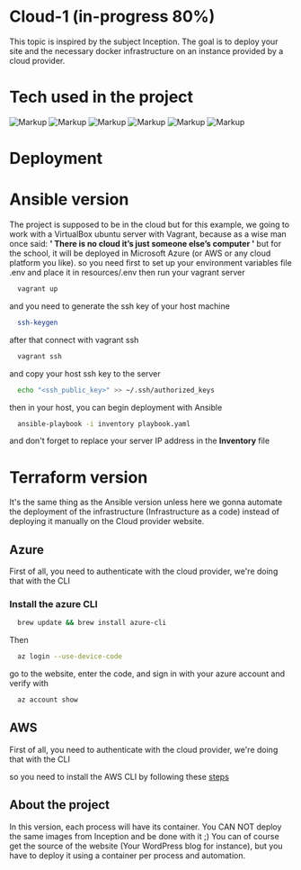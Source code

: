 
# Cloud-1 (in-progress 80%)

This topic is inspired by the subject Inception. The goal is to deploy your site and the
necessary docker infrastructure on an instance provided by a cloud provider.

# Tech used in the project

![Markup](https://img.shields.io/badge/Docker-2CA5E0?style=for-the-badge&logo=docker&logoColor=white)
![Markup](https://img.shields.io/badge/Amazon_AWS-FF9900?style=for-the-badge&logo=amazonaws&logoColor=white)
![Markup](https://img.shields.io/badge/Ansible-000000?style=for-the-badge&logo=ansible&logoColor=white)
![Markup](https://img.shields.io/badge/microsoft%20azure-0089D6?style=for-the-badge&logo=microsoft-azure&logoColor=white) 
![Markup](https://img.shields.io/badge/Terraform-7B42BC?style=for-the-badge&logo=terraform&logoColor=white) 
![Markup](https://img.shields.io/badge/Wordpress-21759B?style=for-the-badge&logo=wordpress&logoColor=white) 

# Deployment
# Ansible version
The project is supposed to be in the cloud but for this example, we going to work 
with a VirtualBox ubuntu server with Vagrant, because as a wise man once said: 
        **' There is no cloud it’s just someone else’s computer '**
but for the school, it will be deployed in Microsoft Azure (or AWS or any cloud platform you like).
so you need first to set up your environment variables file .env and place it in resources/.env
then run your vagrant server
```bash
  vagrant up
```
and you need to generate the ssh key of your host machine
```bash
  ssh-keygen
```
after that connect with vagrant ssh
```bash
  vagrant ssh
```
and copy your host ssh key to the server
```bash
  echo "<ssh_public_key>" >> ~/.ssh/authorized_keys
```
then in your host, you can begin deployment with Ansible
```bash
  ansible-playbook -i inventory playbook.yaml
```
and don't forget to replace your server IP address in the **Inventory** file
# Terraform version
It's the same thing as the Ansible version unless here we gonna automate the deployment of the infrastructure (Infrastructure as a code)
instead of deploying it manually on the Cloud provider website.
## Azure
First of all, you need to authenticate with the cloud provider, we're doing that with the CLI
### Install the azure CLI

```bash
  brew update && brew install azure-cli
```
Then 
```bash
  az login --use-device-code
```
go to the website, enter the code, and sign in with your azure account
and verify with
```bash
  az account show
```

## AWS
First of all, you need to authenticate with the cloud provider, we're doing that with the CLI

so you need to install the AWS CLI by following these [steps](https://docs.aws.amazon.com/cli/latest/userguide/getting-started-install.html)

## About the project

In this version, each process will have its container. You CAN NOT deploy the same
images from Inception and be done with it ;) You can of course get the source of the
website (Your WordPress blog for instance), but you have to deploy it using a container
per process and automation.

    


    



